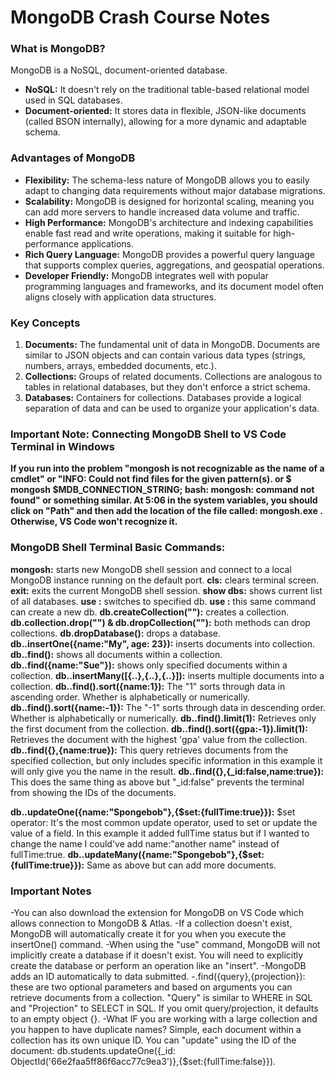 # MongoDB Crash Course Notes

### What is MongoDB?

MongoDB is a NoSQL, document-oriented database.

- **NoSQL:** It doesn't rely on the traditional table-based relational model used in SQL databases.
- **Document-oriented:** It stores data in flexible, JSON-like documents (called BSON internally), allowing for a more dynamic and adaptable schema.

### Advantages of MongoDB

- **Flexibility:** The schema-less nature of MongoDB allows you to easily adapt to changing data requirements without major database migrations.
- **Scalability:** MongoDB is designed for horizontal scaling, meaning you can add more servers to handle increased data volume and traffic.
- **High Performance:** MongoDB's architecture and indexing capabilities enable fast read and write operations, making it suitable for high-performance applications.
- **Rich Query Language:** MongoDB provides a powerful query language that supports complex queries, aggregations, and geospatial operations.
- **Developer Friendly:** MongoDB integrates well with popular programming languages and frameworks, and its document model often aligns closely with application data structures.

### Key Concepts

1. **Documents:** The fundamental unit of data in MongoDB. Documents are similar to JSON objects and can contain various data types (strings, numbers, arrays, embedded documents, etc.).
2. **Collections:** Groups of related documents. Collections are analogous to tables in relational databases, but they don't enforce a strict schema.
3. **Databases:** Containers for collections. Databases provide a logical separation of data and can be used to organize your application's data.

### Important Note: Connecting MongoDB Shell to VS Code Terminal in Windows

**If you run into the problem "mongosh is not recognizable as the name of a cmdlet" or "INFO: Could not find files for the given pattern(s). or $ mongosh $MDB_CONNECTION_STRING;
bash: mongosh: command not found" or something similar. At 5:06 in the system variables, you should click on "Path" and then add the location of the file called: mongosh.exe . Otherwise, VS Code won't recognize it.**

### MongoDB Shell Terminal Basic Commands:

**mongosh:** starts new MongoDB shell session and connect to a local MongoDB instance running on the default port.
**cls:** clears terminal screen.
**exit:** exits the current MongoDB shell session.
**show dbs:** shows current list of all databases.
**use <name of db>:** switches to specified db.
**use <name of db>:** this same command can create a new db.
**db.createCollection("<add name of collection>"):** creates a collection.
**db.collection.drop("") & db.dropCollection(""):** both methods can drop collections.
**db.dropDatabase():** drops a database.
**db.<name of collection>.insertOne({name:"My", age: 23}):** inserts documents into collection.
**db.<name of collection>.find():** shows all documents within a collection.
**db.<name of collection>.find({name:"Sue"}):** shows only specified documents within a collection.
**db.<name of collection>.insertMany([{..},{..},{..}]):** inserts multiple documents into a collection.
**db.<name of collection>.find().sort({name:1}):** The "1" sorts through data in ascending order. Whether is alphabetically or numerically.
**db.<name of collection>.find().sort({name:-1}):** The "-1" sorts through data in descending order. Whether is alphabetically or numerically.
**db.<name of collection>.find().limit(1):** Retrieves only the first document from the collection.
**db.<name of collection>.find().sort({gpa:-1}).limit(1):** Retrieves the document with the highest 'gpa' value from the collection.
**db.<name of collection>.find({},{name:true}):** This query retrieves documents from the specified collection, but only includes specific information in this example it will only give you the name in the result.
**db.<name of collection>.find({},{_id:false,name:true}):** This does the same thing as above but "_id:false" prevents the terminal from showing the IDs of the documents.

**db.<name of collection>.updateOne({name:"Spongebob"},{$set:{fullTime:true}}):** $set operator: It's the most common update operator, used to set or update the value of a field. In this example it added fullTime status but if I wanted to change the name I could've add name:"another name" instead of fullTime:true.
**db.<name of collection>.updateMany({name:"Spongebob"},{$set:{fullTime:true}}):** Same as above but can add more documents.


### Important Notes

-You can also download the extension for MongoDB on VS Code which allows connection to MongoDB & Atlas.
-If a collection doesn't exist, MongoDB will automatically create it for you when you execute the insertOne() command.
-When using the "use" command, MongoDB will not implicitly create a database if it doesn't exist. You will need to explicitly create the database or perform an operation like an "insert".
-MongoDB adds an ID automatically to data submitted.
-.find({query},{projection}): these are two optional parameters and based on arguments you can retrieve documents from a collection. "Query" is similar to WHERE in SQL and "Projection" to SELECT in SQL. If you omit query/projection, it defaults to an empty object {}.
-What IF you are working with a large collection and you happen to have duplicate names? Simple, each document within a collection has its own unique ID. You can "update" using the ID of the document: db.students.updateOne({_id: ObjectId('66e2faa5ff86f6acc77c9ea3')},{$set:{fullTime:false}}).
